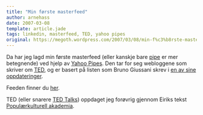 ```yaml
---
title: "Min første masterfeed"
author: arnehass
date: 2007-03-08
template: article.jade
tags: linkedin, masterfeed, TED, yahoo pipes
original: https://megoth.wordpress.com/2007/03/08/min-f%c3%b8rste-masterfeed/
---
```


<p>Da har jeg lagd min første masterfeed (eller kanskje bare <a href="http://en.wikipedia.org/wiki/Yahoo_Pipes">pipe</a> er mer betegnende) ved hjelp av <a href="http://pipes.yahoo.com/">Yahoo Pipes</a>. Den tar for seg webloggene som skriver om <a href="http://ted.com/">TED</a>, og er basert på listen som Bruno Giussani skrev i <a href="http://tedblog.typepad.com/tedblog/2007/03/bloggers_at_ted.html">en av sine oppdateringer</a>.</p>
<p>Feeden finner du <a href="http://pipes.yahoo.com/pipes/pipe.info?_id=kvmxTRDN2xG7CYFgIBeTaQ">her</a>.</p>
<p>TED (eller snarere <a href="http://ted.com/tedtalks/">TED Talks</a>) oppdaget jeg forøvrig gjennom Eiriks tekst <a href="http://stavelin.com/blog/2007/02/28/popul%c3%a6rkulturell-akademia/">Populærkulturell akademia</a>.</p>

